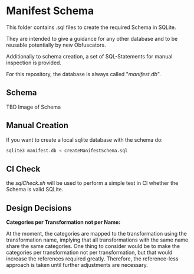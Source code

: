 # Manifest Schema

This folder contains .sql files to create the required Schema in SQLite. 

They are intended to give a guidance for any other database and to be reusable potentially by new Obfuscators.

Additionally to schema creation, a set of SQL-Statements for manual inspection is provided.

For this repository, the database is always called "*manifest.db*".

## Schema

TBD Image of Schema

## Manual Creation 

If you want to create a local sqlite database with the schema do: 

```bash
sqlite3 manifest.db < createManifestSchema.sql
```

## CI Check

the *sqlCheck.sh* will be used to perform a simple test in CI whether the Schema is valid SQLite.

## Design Decisions

**Categories per Transformation not per Name:**

At the moment, the categories are mapped to the transformation using the transformation name, implying that all transformations with the same name share the same categories. 
One thing to consider would be to make the categories per transformation not per transformation, but that would increase the references required greatly. 
Therefore, the reference-less approach is taken until further adjustments are necessary.